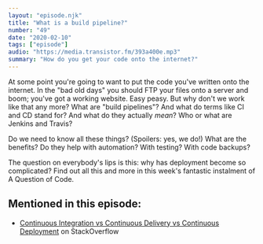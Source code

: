 ```yaml
---
layout: "episode.njk"
title: "What is a build pipeline?"
number: "49"
date: "2020-02-10"
tags: ["episode"]
audio: "https://media.transistor.fm/393a400e.mp3"
summary: "How do you get your code onto the internet?"
---
```


At some point you're going to want to put the code you've written onto the internet. In the "bad old days" you should FTP your files onto a server and boom; you've got a working website. Easy peasy. But why don't we work like that any more? What are "build pipelines"? And what do terms like CI and CD stand for? And what do they actually _mean_? Who or what are Jenkins and Travis?

Do we need to know all these things? (Spoilers: yes, we do!) What are the benefits? Do they help with automation? With testing? With code backups?

The question on everybody's lips is this: why has deployment become so complicated? Find out all this and more in this week's fantastic instalment of A Question of Code.

## Mentioned in this episode:

* [Continuous Integration vs Continuous Delivery vs Continuous Deployment](https://stackoverflow.com/questions/28608015/continuous-integration-vs-continuous-delivery-vs-continuous-deployment) on StackOverflow